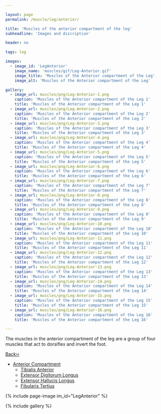 ```yaml
---

layout: page
permalink: /muscle/leg/anterior/

title: 'Muscles of the anterior compartment of the leg'
subheadline: 'Images and discription'

header: no

tags: leg

images:
  - image_id: 'LegAnterior'
    image_name: 'muscles/gif/Leg-Anterior.gif'
    image_title: 'Muscles of the Anterior compartment of the Leg'
    image_alt: 'Muscles of the Anterior compartment of the Leg' 

gallery:
  - image_url: muscles/png/Leg-Anterior-1.png
    caption: 'Muscles of the Anterior compartment of the Leg 1'
    title: 'Muscles of the Anterior compartment of the Leg 1'
  - image_url: muscles/png/Leg-Anterior-2.png
    caption: 'Muscles of the Anterior compartment of the Leg 2'
    title: 'Muscles of the Anterior compartment of the Leg 2'
  - image_url: muscles/png/Leg-Anterior-3.png
    caption: 'Muscles of the Anterior compartment of the Leg 3'
    title: 'Muscles of the Anterior compartment of the Leg 3'
  - image_url: muscles/png/Leg-Anterior-4.png
    caption: 'Muscles of the Anterior compartment of the Leg 4'
    title: 'Muscles of the Anterior compartment of the Leg 4'
  - image_url: muscles/png/Leg-Anterior-5.png
    caption: 'Muscles of the Anterior compartment of the Leg 5'
    title: 'Muscles of the Anterior compartment of the Leg 5'
  - image_url: muscles/png/Leg-Anterior-6.png
    caption: 'Muscles of the Anterior compartment of the Leg 6'
    title: 'Muscles of the Anterior compartment of the Leg 6'
  - image_url: muscles/png/Leg-Anterior-7.png
    caption: 'Muscles of the Anterior compartment of the Leg 7'
    title: 'Muscles of the Anterior compartment of the Leg 7'
  - image_url: muscles/png/Leg-Anterior-8.png
    caption: 'Muscles of the Anterior compartment of the Leg 8'
    title: 'Muscles of the Anterior compartment of the Leg 8'
  - image_url: muscles/png/Leg-Anterior-9.png
    caption: 'Muscles of the Anterior compartment of the Leg 9'
    title: 'Muscles of the Anterior compartment of the Leg 9'
  - image_url: muscles/png/Leg-Anterior-10.png
    caption: 'Muscles of the Anterior compartment of the Leg 10'
    title: 'Muscles of the Anterior compartment of the Leg 10'
  - image_url: muscles/png/Leg-Anterior-11.png
    caption: 'Muscles of the Anterior compartment of the Leg 11'
    title: 'Muscles of the Anterior compartment of the Leg 11'
  - image_url: muscles/png/Leg-Anterior-12.png
    caption: 'Muscles of the Anterior compartment of the Leg 12'
    title: 'Muscles of the Anterior compartment of the Leg 12'
  - image_url: muscles/png/Leg-Anterior-13.png
    caption: 'Muscles of the Anterior compartment of the Leg 13'
    title: 'Muscles of the Anterior compartment of the Leg 13'
  - image_url: muscles/png/Leg-Anterior-14.png
    caption: 'Muscles of the Anterior compartment of the Leg 14'
    title: 'Muscles of the Anterior compartment of the Leg 14'
  - image_url: muscles/png/Leg-Anterior-15.png
    caption: 'Muscles of the Anterior compartment of the Leg 15'
    title: 'Muscles of the Anterior compartment of the Leg 15'
  - image_url: muscles/png/Leg-Anterior-16.png
    caption: 'Muscles of the Anterior compartment of the Leg 16'
    title: 'Muscles of the Anterior compartment of the Leg 16'

---
```


The muscles in the anterior compartment of the leg are a group of four muscles that act to dorsiflex and invert the foot.

[Back››](/muscle/leg/)

- [Anterior Compartment](/muscle/leg/anterior)
  - [Tibialis Anterior](/muscle/leg/tibialisanterior/)
  - [Extensor Digitorum Longus](/muscle/leg/extensordigitorumlongus/)
  - [Extensor Hallucis Longus](/muscle/leg/extensorhallucislongus/)
  - [Fibularis Tertius](/muscle/leg/fibularistertius/)

{% include page-image im_id="LegAnterior" %}

{% include gallery %}
